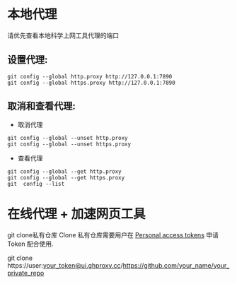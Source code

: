# 本地代理
请优先查看本地科学上网工具代理的端口
## 设置代理:
```
git config --global http.proxy http://127.0.0.1:7890
git config --global https.proxy http://127.0.0.1:7890
```
## 取消和查看代理:

- 取消代理
```
git config --global --unset http.proxy
git config --global --unset https.proxy
```

- 查看代理
```
git config --global --get http.proxy
git config --global --get https.proxy
git  config --list
```

# 在线代理 + 加速网页工具
git clone私有仓库
Clone 私有仓库需要用户在 [Personal access tokens](https://github.com/settings/tokens) 申请 Token 配合使用.

git clone https://user:your_token@ui.ghproxy.cc/https://github.com/your_name/your_private_repo